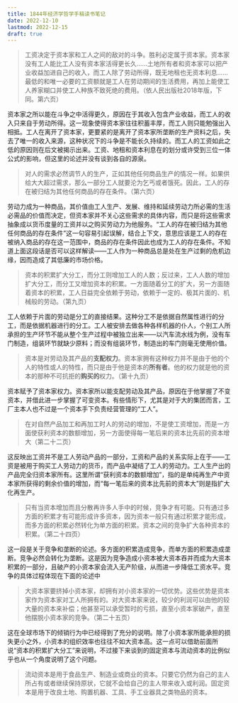 ```yaml
---
title: 1844年经济学哲学手稿读书笔记
date: 2022-12-10
lastmod: 2022-12-15
draft: true
---
```

> 工资决定于资本家和工人之间的敌对的斗争。胜利必定属于资本家。资本家没有工人能比工人没有资本家活得更长久......土地所有者和资本家可以把产业收益加进自己的收入，而工人除了劳动所得，既无地租也无资本利息......最低的和唯一必要的工资额就是工人在劳动期间的生活费用，再加上能使工人养家糊口并使工人种族不致死绝的费用。（依人民出版社2018年版，下同。第六页）  

资本家之所以能在斗争之中活得更久，原因在于其收入包含产业收益，而工人的收入只来自于劳动所得。这一现象使得资本家往往积蓄丰厚，而工人则只能勉强出入相抵。工人在离开了资本家，更要紧的是离开了资本家所垄断的生产资料之后，失去了唯一的收入来源，这种状况下的斗争是不能长久持续的。而工人的工资如此之低的原因则在后文被揭示出来。工资、地租和资本利息在的划分或许受到三位一体公式的影响，但这里的论述并没有谈到各自的源泉。

> 对人的需求必然调节人的生产，正如其他任何商品生产的情况一样。如果供给大大超过需求，那么一部分工人就要沦为乞丐或者饿死。因此，工人的存在被归结为其他任何商品的存在条件。（第六页）  

劳动力成为一种商品，其价值由工人生产、发展、维持和延续劳动力所必需的生活必需品的价值而决定，但资本家并不关心这些需求的具体内容，而只是将这些需求抽象成以货币度量的工资并以之购买劳动力为他服务。“工人的存在被归结为其他任何商品的存在条件”这一句容易引起误解，结合上下文，意思应该是工人的存在被纳入商品的存在这一范围中，商品的存在条件因此也成为工人的存在条件。不知道上面这段话是否可以这样解读——工人作为一种商品总是处在生产过剩的危机边缘，因而造成了其低廉的市场价格。



> 资本的积累扩大分工，而分工则增加工人的人数；反过来，工人人数的增加扩大分工，而分工又增加资本的积累。一方面随着分工的扩大，另一方面随着资本的积累，工人日益完全依赖于劳动，依赖于一定的、极其片面的、机械般的劳动。（第九页）  

工人依赖于片面的劳动是分工的直接结果。这种分工不是依据自然属性进行的分工，而是依据机器进行的分工。工人被安排去做各种各样机器的仆人，个别工人所承担的生产环节不能从整个生产过程中被独立出来——以汽车流水线为例，没有车门制造，组装环节就缺少原料；而没有组装环节，制造出的车门则毫无使用价值。



> 资本是对劳动及其产品的**支配权力**。资本家拥有这种权力并不是由于他的个人的特性或人的特性，而只是由于他是资本的**所有者**。他的权力就是他的资本的那种不可抗拒的**购买的**权力。（第十九页）  

资本赋予了资本家权力。资本家所以能支配劳动及其产品，原因在于他掌握了不变资本，并借此进一步掌握了可变资本。有些情形下，尤其是对于大的集团而言，工厂主本人也不过是一个资本手下负责经营管理的“工人”。



> 在对自然产品加工和再加工时人的劳动的增加，不是使工资增加，而是一方面使获利资本的数额增加，另一方面使得每一笔后来的资本比先前的资本增大（第二十二页）  

这反映出工资并不是工人劳动产品的一部分，工资和产品的关系实际上在于——工资是被用于购买工人劳动力的货币，而产品中凝结了工人的劳动力。工人生产出的产品完全归资本家所有。这里所谓“获利资本的数额增加”，指的是单纯再生产中资本家所获得的剩余价值的增加，而“每一笔后来的资本比先前的资本大”则是指扩大化再生产。



> 只有当资本增加而且分散再许多人手中的时候，竞争才有可能。只有通过多方面的积累才有可能形成许多资本，因为资本一般只有通过积累才能形成，而多方面的积累必然转化为单方面的积累。资本之间的竞争扩大各种资本的积累。（第二十四页）

这一段是关于竞争和垄断的论述。多方面的积累造成竞争，而单方面的积累造成垄断。竞争必然会转化为垄断。这是因为竞争造成小资本被大资本吞并而成为大资本积累的一部分，且破产的小资本家会流入无产阶级，从而进一步降低工资水平。竞争的具体过程体现在下面的论述中



> 大资本家要挤掉小资本家，却拥有对小资本家的一切优势。这些优势是资本家作为资本家对工人所拥有的。对大资本家来说，较少的利润可以由他的较大量的资本来补偿；他甚至可以承受暂时的亏损，直至小资本家破产，直至他摆脱小资本家的竞争。（第二十五页）

这在全球市场下的倾销行为中已经得到了充分的说明。除了小资本家所能承担的损失更小之外，小资本的组织效率也往往不如大资本高。这一点可以借助前面所说“资本的积累扩大分工”来说明，不过接下来谈到的固定资本与流动资本的比例似乎也从一个角度说明了这个问题。



> 流动资本是用于食品生产、制造业或商业的资本。只要它仍然为自己的主人所占有或者继续保持原状，它就不会给自己的主人带来收入或利润。固定资本是用于改良土地、购置机器、工具、手工业器具之类物品的资本。





